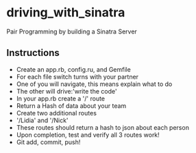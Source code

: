 # driving_with_sinatra
Pair Programming by building a Sinatra Server

## Instructions 

- Create an app.rb, config.ru, and Gemfile
- For each file switch turns with your partner
- One of you will navigate, this means explain what to do
- The other will drive:'write the code'
- In your app.rb create a '/' route
- Return a Hash of data about your team
- Create two additional routes
- '/Lidia' and '/Nick'
- These routes should return a hash to json about each person
- Upon completion, test and verify all 3 routes work!
- Git add, commit, push!


